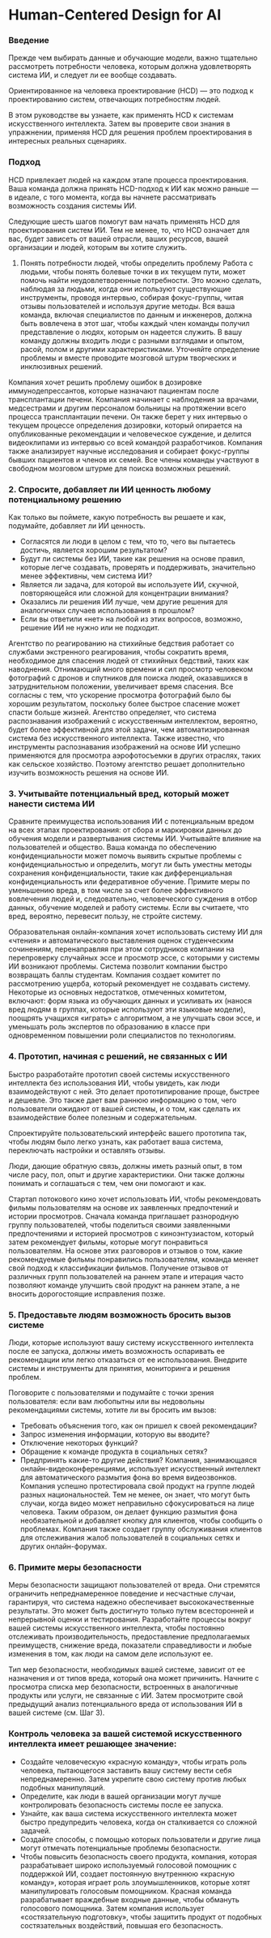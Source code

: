 # Human-Centered Design for AI

### Введение
Прежде чем выбирать данные и обучающие модели, важно тщательно рассмотреть потребности человека, которым должна 
удовлетворять система ИИ, и следует ли ее вообще создавать. 

Ориентированное на человека проектирование (HCD) — это подход к проектированию систем, отвечающих потребностям людей.

В этом руководстве вы узнаете, как применять HCD к системам искусственного интеллекта. Затем вы проверите свои 
знания в упражнении, применяя HCD для решения проблем проектирования в интересных реальных сценариях. 

### Подход
HCD привлекает людей на каждом этапе процесса проектирования. Ваша команда должна принять HCD-подход к ИИ как можно 
раньше — в идеале, с того момента, когда вы начнете рассматривать возможность создания системы ИИ. 

Следующие шесть шагов помогут вам начать применять HCD для проектирования систем ИИ. Тем не менее, то, что HCD 
означает для вас, будет зависеть от вашей отрасли, ваших ресурсов, вашей организации и людей, которым вы хотите 
служить.

1. Понять потребности людей, чтобы определить проблему
Работа с людьми, чтобы понять болевые точки в их текущем пути, может помочь найти неудовлетворенные потребности. Это 
   можно сделать, наблюдая за людьми, когда они используют существующие инструменты, проводя интервью, собирая 
   фокус-группы, читая отзывы пользователей и используя другие методы. Вся ваша команда, включая специалистов по 
   данным и инженеров, должна быть вовлечена в этот шаг, чтобы каждый член команды получил представление о людях, 
   которым он надеется служить. В вашу команду должны входить люди с разными взглядами и опытом, расой, полом и 
   другими характеристиками. Уточняйте определение проблемы и вместе проводите мозговой штурм творческих и 
   инклюзивных решений.

Компания хочет решить проблему ошибок в дозировке иммунодепрессантов, которые назначают пациентам после 
трансплантации печени. Компания начинает с наблюдения за врачами, медсестрами и другим персоналом больницы на 
протяжении всего процесса трансплантации печени. Он также берет у них интервью о текущем процессе определения 
дозировки, который опирается на опубликованные рекомендации и человеческое суждение, и делится видеоклипами из 
интервью со всей командой разработчиков. Компания также анализирует научные исследования и собирает фокус-группы 
бывших пациентов и членов их семей. Все члены команды участвуют в свободном мозговом штурме для поиска возможных 
решений.

### 2. Спросите, добавляет ли ИИ ценность любому потенциальному решению
Как только вы поймете, какую потребность вы решаете и как, подумайте, добавляет ли ИИ ценность.

- Согласятся ли люди в целом с тем, что то, чего вы пытаетесь достичь, является хорошим результатом?
- Будут ли системы без ИИ, такие как решения на основе правил, которые легче создавать, проверять и поддерживать, 
значительно менее эффективны, чем система ИИ? 
- Является ли задача, для которой вы используете ИИ, скучной, повторяющейся или сложной для концентрации внимания?
- Оказались ли решения ИИ лучше, чем другие решения для аналогичных случаев использования в прошлом?
- Если вы ответили «нет» на любой из этих вопросов, возможно, решение ИИ не нужно или не подходит.

Агентство по реагированию на стихийные бедствия работает со службами экстренного реагирования, чтобы сократить время,
необходимое для спасения людей от стихийных бедствий, таких как наводнения. Отнимающий много времени и сил просмотр 
человеком фотографий с дронов и спутников для поиска людей, оказавшихся в затруднительном положении, увеличивает 
время спасения. Все согласны с тем, что ускорение просмотра фотографий было бы хорошим результатом, поскольку более 
быстрое спасение может спасти больше жизней. Агентство определяет, что система распознавания изображений с 
искусственным интеллектом, вероятно, будет более эффективной для этой задачи, чем автоматизированная система без 
искусственного интеллекта. Также известно, что инструменты распознавания изображений на основе ИИ успешно 
применяются для просмотра аэрофотосъемки в других отраслях, таких как сельское хозяйство. Поэтому агентство решает 
дополнительно изучить возможность решения на основе ИИ. 

### 3. Учитывайте потенциальный вред, который может нанести система ИИ
Сравните преимущества использования ИИ с потенциальным вредом на всех этапах проектирования: от сбора и маркировки 
данных до обучения модели и развертывания системы ИИ. Учитывайте влияние на пользователей и общество. Ваша команда 
по обеспечению конфиденциальности может помочь выявить скрытые проблемы с конфиденциальностью и определить, могут ли 
быть уместны методы сохранения конфиденциальности, такие как дифференциальная конфиденциальность или федеративное 
обучение. Примите меры по уменьшению вреда, в том числе за счет более эффективного вовлечения людей и, следовательно,
человеческого суждения в отбор данных, обучение моделей и работу системы. Если вы считаете, что вред, вероятно, 
перевесит пользу, не стройте систему. 

Образовательная онлайн-компания хочет использовать систему ИИ для «чтения» и автоматического выставления оценок 
студенческим сочинениям, перенаправляя при этом сотрудников компании на перепроверку случайных эссе и просмотр эссе, 
с которыми у системы ИИ возникают проблемы. Система позволит компании быстро возвращать баллы студентам. Компания 
создает комитет по рассмотрению ущерба, который рекомендует не создавать систему. Некоторые из основных недостатков, 
отмеченных комитетом, включают:
форм языка из обучающих данных и усиливать их (нанося вред людям в группах, которые используют эти языковые модели), 
поощрять учащихся «играть» с алгоритмом, а не улучшать свои эссе, и уменьшать роль экспертов по образованию в классе 
при одновременном повышении роли специалистов по технологиям.

### 4. Прототип, начиная с решений, не связанных с ИИ
Быстро разработайте прототип своей системы искусственного интеллекта без использования ИИ, чтобы увидеть, как люди 
взаимодействуют с ней. Это делает прототипирование проще, быстрее и дешевле. Это также дает вам раннюю информацию о 
том, чего пользователи ожидают от вашей системы, и о том, как сделать их взаимодействие более полезным и 
содержательным.

Спроектируйте пользовательский интерфейс вашего прототипа так, чтобы людям было легко узнать, как работает ваша 
система, переключать настройки и оставлять отзывы.

Люди, дающие обратную связь, должны иметь разный опыт, в том числе расу, пол, опыт и другие характеристики. Они 
также должны понимать и соглашаться с тем, чем они помогают и как.

Стартап потокового кино хочет использовать ИИ, чтобы рекомендовать фильмы пользователям на основе их заявленных 
предпочтений и истории просмотров. Сначала команда приглашает разнородную группу пользователей, чтобы поделиться 
своими заявленными предпочтениями и историей просмотров с киноэнтузиастом, который затем рекомендует фильмы, которые 
могут понравиться пользователям. На основе этих разговоров и отзывов о том, какие рекомендуемые фильмы понравились 
пользователям, команда меняет свой подход к классификации фильмов. Получение отзывов от различных групп 
пользователей на раннем этапе и итерация часто позволяют команде улучшить свой продукт на раннем этапе, а не вносить 
дорогостоящие исправления позже.

### 5. Предоставьте людям возможность бросить вызов системе
Люди, которые используют вашу систему искусственного интеллекта после ее запуска, должны иметь возможность 
оспаривать ее рекомендации или легко отказаться от ее использования. Внедрите системы и инструменты для принятия, 
мониторинга и решения проблем.  

Поговорите с пользователями и подумайте с точки зрения пользователя: если вам любопытны или вы недовольны 
рекомендациями системы, хотите ли вы бросить им вызов: 

- Требовать объяснения того, как он пришел к своей рекомендации?
- Запрос изменения информации, которую вы вводите?
- Отключение некоторых функций?
- Обращение к команде продукта в социальных сетях?
- Предпринять какие-то другие действия?
Компания, занимающаяся онлайн-видеоконференциями, использует искусственный интеллект для автоматического размытия 
  фона во время видеозвонков. Компания успешно протестировала свой продукт на группе людей разных национальностей. 
  Тем не менее, он знает, что могут быть случаи, когда видео может неправильно сфокусироваться на лице человека. 
  Таким образом, он делает функцию размытия фона необязательной и добавляет кнопку для клиентов, чтобы сообщить о 
  проблемах. Компания также создает группу обслуживания клиентов для отслеживания жалоб пользователей в социальных 
  сетях и других онлайн-форумах.     

### 6. Примите меры безопасности
Меры безопасности защищают пользователей от вреда. Они стремятся ограничить непреднамеренное поведение и несчастные 
случаи, гарантируя, что система надежно обеспечивает высококачественные результаты. Это может быть достигнуто только 
путем всесторонней и непрерывной оценки и тестирования. Разработайте процессы вокруг вашей системы искусственного 
интеллекта, чтобы постоянно отслеживать производительность, предоставление предполагаемых преимуществ, снижение 
вреда, показатели справедливости и любые изменения в том, как люди на самом деле используют ее.

Тип мер безопасности, необходимых вашей системе, зависит от ее назначения и от типов вреда, который она может 
причинить. Начните с просмотра списка мер безопасности, встроенных в аналогичные продукты или услуги, не связанные с 
ИИ. Затем просмотрите свой предыдущий анализ потенциального вреда от использования ИИ в вашей системе (см. Шаг 3).

### Контроль человека за вашей системой искусственного интеллекта имеет решающее значение:

- Создайте человеческую «красную команду», чтобы играть роль человека, пытающегося заставить вашу систему вести себя 
непреднамеренно. Затем укрепите свою систему против любых подобных манипуляций. 
- Определите, как люди в вашей организации могут лучше контролировать безопасность системы после ее запуска.
- Узнайте, как ваша система искусственного интеллекта может быстро предупредить человека, когда он сталкивается со 
  сложной задачей.
- Создайте способы, с помощью которых пользователи и другие лица могут отмечать потенциальные проблемы безопасности.
- Чтобы повысить безопасность своего продукта, компания, которая разрабатывает широко используемый голосовой помощник 
с поддержкой ИИ, создает постоянную внутреннюю «красную команду», которая играет роль злоумышленников, которые хотят 
манипулировать голосовым помощником. Красная команда разрабатывает враждебные входные данные, чтобы обмануть 
голосового помощника. Затем компания использует «состязательную подготовку», чтобы защитить продукт от подобных 
состязательных воздействий, повышая его безопасность.     